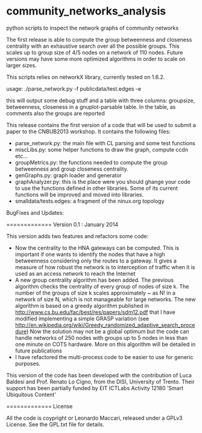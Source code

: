 community_networks_analysis
===========================

python scripts to inspect the network graphs of community networks

The first release is able to compute the group betweenness and closeness
centrality with an exhaustive search over all the possible groups. This
scales up to group size of 4/5 nodes on a network of 110 nodes. 
Future versions may have some more optimized algorithms in order to
scale on larger sizes. 



This scripts relies on networkX library, currently tested on 1.6.2.

usage:
 ./parse_network.py -f publicdata/test.edges -e 

this will output some debug stuff and a table with three columns:
groupsize, betweenness, closeness in a gnuplot-parsable table. In the
table, as comments also the groups are reported

This release contains the first version of a code that will be used to
submit a paper to the CNBUB2013 workshop. It contains the following
files:

- parse_network.py: the main file with CL parsing and some test functions
- miscLibs.py: some helper functions to draw the graph, compute ccdn
               etc...
- groupMetrics.py: the functions needed to compute the group betweenness
                   and group closeness centrality.
- genGraphs.py: graph loader and generator
- graphAnalyzer.py: this is the place were you should ghange your code to
                    use the functions defined in other libraries. Some
                    of its current functions will be improved and moved
                    into libraries.
- smalldata/tests.edges: a fragment of the ninux.org topology
 


BugFixes and Updates:

============= Version 0.1 : January 2014

This version adds two features and refactors some code:
 - Now the centrality to the HNA gateways can be computed. This is 
   important if one wants to identify the nodes that have a high
   betweenness considering only the routes to a gateway. It gives
   a measure of how robust the network is to interception of traffic
   when it is used as an access network to reach the Internet
 - A new group centrality algorithm has been added. The previous 
   algorithm checks the centrality of every group of nodes of size
   k. The number of the groups of size k scales approximately ~ as N!
   in a network of size N, which is not manageable for large networks.
   The new algorithm is based on a greedy algorithm published in 
   http://www.cs.bu.edu/fac/best/res/papers/sdm12.pdf
   that I have modified implementing a simple GRASP variation (see 
   http://en.wikipedia.org/wiki/Greedy_randomized_adaptive_search_procedure)
   Now the solution may not be a global optimum but the code can handle 
   networks of 250 nodes with groups up to 5 nodes in less than one 
   minute on COTS hardware. More on this algorithm will be detailed
   in future publications
 - I have refactored the multi-process code to be easier to 
   use for generic purposes. 
   
This version of the code has been developed with the contribution
of Luca Baldesi and Prof. Renato Lo Cigno, from the DISI, University 
of Trento. Their support has been partially funded by EIT ICTLabs
Activity 12180 'Smart Ubiquitous Content' 

============= License 

All the code is coypright or Leonardo Maccari, released under a GPLv3
License. See the GPL.txt file for details.
